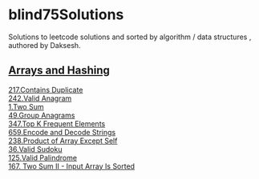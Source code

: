 # blind75Solutions 

Solutions to leetcode solutions and sorted by algorithm / data structures , authored by Daksesh.


## [Arrays and Hashing](https://github.com/invader43/blind75Solutions/tree/main/Arrays%20and%20Hashing)

[217.Contains Duplicate](https://github.com/invader43/blind75Solutions/blob/main/Arrays%20and%20Hashing/217.py)\
[242.Valid Anagram](https://github.com/invader43/blind75Solutions/blob/main/Arrays%20and%20Hashing/242.py)\
[1.Two Sum](https://github.com/invader43/blind75Solutions/blob/main/Arrays%20and%20Hashing/1.py)\
[49.Group Anagrams](https://github.com/invader43/blind75Solutions/blob/main/Arrays%20and%20Hashing/49.py)\
[347.Top K Frequent Elements](https://github.com/invader43/blind75Solutions/blob/main/Arrays%20and%20Hashing/347.py)\
[659.Encode and Decode Strings](https://github.com/invader43/blind75Solutions/blob/main/Arrays%20and%20Hashing/659.py)\
[238.Product of Array Except Self](https://github.com/invader43/blind75Solutions/blob/main/Arrays%20and%20Hashing/238.py)\
[36.Valid Sudoku](https://github.com/invader43/blind75Solutions/blob/main/Arrays%20and%20Hashing/36.py)\
[125.Valid Palindrome](https://github.com/invader43/blind75Solutions/blob/main/Arrays%20and%20Hashing/125.py)\
[167. Two Sum II - Input Array Is Sorted](https://github.com/invader43/blind75Solutions/blob/main/Arrays%20and%20Hashing/167.py)